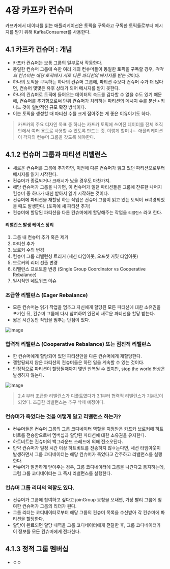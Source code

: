 # 4장 카프카 컨슈머
카프카에서 데이터를 읽는 애플리케이션은 토픽을 구독하고 구독한 토픽들로부터 메시지를 받기 위해 KafkaConsumer를 사용한다.

## 4.1 카프카 컨슈머 : 개념
 * 카프카 컨슈머는 보통 그룹의 일부로서 작동한다.
 * 동일한 컨슈머 그룹에 속한 여러 개의 컨슈머들이 동일한 토픽을 구독할 경우, *각각의 컨슈머는 해당 토픽에서 서로 다른 파티션의 메시지를 받는 것*이다.
 * 하나의 토픽을 구독하는 하나의 컨슈머 그룹에, 파티션 수보다 컨슈머 수가 더 많다면, 컨슈머 몇몇은 유후 상태가 되어 메시지를 받지 못한다.
 * 하나의 컨슈머로 토픽에 들어오는 데이터의 속도를 감다할 수 없을 수도 있기 때문에, 컨슈머를 추가함으로써 단위 컨슈머가 처리하는 파티션의 메시지 수를 분산ㅅ키니느 것이 일반적인 규모 확장 방식이다.
 * 이는 토픽을 생성할 때 파티션 수를 크게 잡아주는 게 좋은 이유이기도 하다.

> 카프카의 주요 디자인 목표 중 하나는 카프카 토픽에 쓰여진 데이터를 전체 조직 안에서 여러 용도로 사용할 수 있도록 만드는 것.
> 이렇게 할며ㅕㄴ 애플리케이션이 각자의 컨슈머 그룹을 갖도록 해야한다.

## 4.1.2 컨슈머 그룹과 파티션 리밸런스
 * 새로운 컨슈머를 그룹에 추가하면, 이전에 다른 컨슈머가 읽고 있던 파티션으로부터 메시지를 읽기 시작한다.
 * 컨슈머가 종료되거나 크래시가 났을 경우도 마찬가지.
 * 해당 컨슈머가 그룹을 나가면, 이 컨슈머가 일던 파티션들은 그룹에 잔류한 나머지 컨슈머 중 하나가 대신 받아서 읽기 시작하는 것이다.
 * 컨슈머에 파티션을 재할당 하는 작업은 컨슈머 그룹이 읽고 있는 토픽이 ㅂ녀경되었을 때도 발생한다. (토픽에 새 파티션 추가)
 * 컨슈머에 할당된 파티션을 다른 컨슈머에게 할당해주는 작업을 `리밸런스` 라고 한다.

#### 리밸런스 발생 케이스 정리
 1. 그룹 내 컨슈머 추가 혹은 제거
 2. 파티션 추가
 3. 브로커 수의 변경
 4. 컨슈머 그룹 리밸런싱 트리거 (세션 타임아웃, 오프셋 커밋 타임아웃)
 5. 브로커의 리더 선출 변경
 6. 리밸런스 프로토콜 변경 (Single Group Coordinator vs Cooperative Rebalance)
 7. 일시적인 네트워크 이슈

### 조급한 리밸런스 (Eager Rebalance)
 * 모든 컨슈머는 읽기 작업을 멈추고 자신에게 할당된 모든 파티션에 대한 소유권을 포기한 뒤, 컨슈머 그룹에 다시 참여하여 완전히 새로운 파티션을 할당 받는다.
 * 짧은 시간동안 작업을 멈추는 단점이 있다.

![image](https://github.com/user-attachments/assets/5f65542a-1a71-42d1-a3a8-76a95aa3993b)

### 협력적 리밸런스 (Cooperative Rebalance) 또는 점진적 리밸런스
 * 한 컨슈머에게 할당되어 있던 파티션만을 다른 컨슈머에게 재할당한다.
 * 잴할됭되지 않은 파티션의 컨슈머들은 하던 일을 계속할 수 있는 것이다.
 * 안정적으로 파티션이 할당될때까지 몇번 반복될 수 있지만, stop the world 현상은 발생하지 않는다.

![image](https://github.com/user-attachments/assets/56e66159-2dea-4d72-9d75-a932f49a29a7)

> 2.4 부터 조급한 리밸런스가 디폴트였다가 3.1부터 협력적 리밸런스가 기본값이 되었다.
> 조급한 리밸런스는 추구 삭제 예정이다.

### 컨슈머가 죽었다는 것을 어떻게 알고 리밸런스 하는가?
 * 컨슈머들은 컨슈머 그룹의 그룹 코디네이터 역할을 지정받은 카프카 브로커에 하트비트를 전송함으로써 멤버십과 할당된 파티션에 대한 소유권을 유지한다.
 * 하트비트는 컨슈머의 백그라운드 스레드에 의해 전소오딘다.
 * 만약 컨슈머가 일정 시간 이상 하트비트를 전송하지 않ㅇ는다면, 세션 타임아웃이 발생하면서 그룹 코디네이터는 해당 컨슈머가 죽었다고 간주하고 리밸런스를 실행한다.
 * 컨슈머가 깔끔하게 닫아주는 경우, 그룹 코디네이터에 그룹을 나간다고 통지하는데, 그럼 그룹 코디네이터는 그 즉시 리밸런스를 실행한다.

### 컨슈머 그룹 리더의 역할도 있다.
 * 컨슈머가 그룹에 찹여하고 싶다고 joinGroup 요청을 보내면, 가장 빨리 그룹에 참여한 컨슈머가 그룹의 리더가 된다.
 * 그룹 리더는 코디네이터로부터 해당 그룹의 컨슈머 목록을 수신받아 각 컨슈머에 파티션을 할당한다.
 * 할당이 완료되면 할당 내역을 그룹 코디네이터에게 전달한 후, 그룹 코디네이터가 이 정보를 모든 컨슈머에게 전파한다.

## 4.1.3 정적 그룹 멤버십
 * ㅇㅇ





